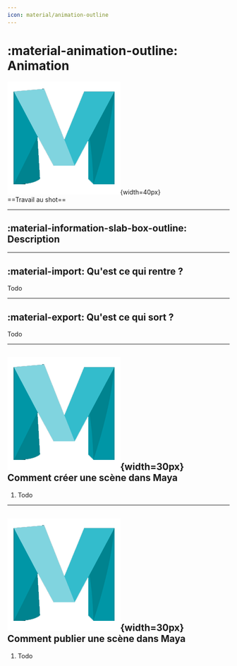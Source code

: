 ```yaml
---
icon: material/animation-outline
---
```


# :material-animation-outline: Animation


![Maya_icon](../assets/icons/maya.png){width=40px}
<br>
==Travail au shot==

------

## :material-information-slab-box-outline: Description



------

## :material-import: Qu'est ce qui rentre ?

Todo

------

## :material-export: Qu'est ce qui sort ?

Todo

------

## ![Maya_icon](../assets/icons/maya.png){width=30px} Comment créer une scène dans Maya

1. Todo

------

## ![Maya_icon](../assets/icons/maya.png){width=30px} Comment publier une scène dans Maya

1. Todo

